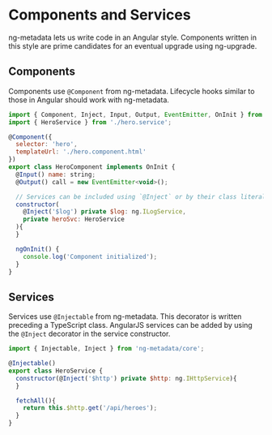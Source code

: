 # Components and Services

ng-metadata lets us write code in an Angular style. Components written in this style are prime candidates for an eventual upgrade using ng-upgrade.

## Components

Components use `@Component` from ng-metadata. Lifecycle hooks similar to those in Angular should work with ng-metadata.

```javascript
import { Component, Inject, Input, Output, EventEmitter, OnInit } from 'ng-metadata/core';
import { HeroService } from './hero.service';

@Component({
  selector: 'hero',
  templateUrl: './hero.component.html'
})
export class HeroComponent implements OnInit {
  @Input() name: string;
  @Output() call = new EventEmitter<void>();

  // Services can be included using `@Inject` or by their class literal
  constructor(
    @Inject('$log') private $log: ng.ILogService,
    private heroSvc: HeroService
  ){
  }

  ngOnInit() {
    console.log('Component initialized');
  }
}
```

## Services

Services use `@Injectable` from ng-metadata. This decorator is written preceding a TypeScript class. AngularJS services can be added by using the `@Inject` decorator in the service constructor.

```javascript
import { Injectable, Inject } from 'ng-metadata/core';

@Injectable()
export class HeroService {
  constructor(@Inject('$http') private $http: ng.IHttpService){
  }

  fetchAll(){
    return this.$http.get('/api/heroes');
  }
}
```

